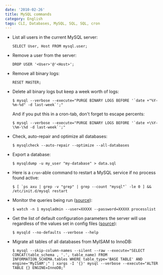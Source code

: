 ```yaml
---
date: '2010-02-26'
title: MySQL commands
category: English
tags: CLI, Databases, MySQL, SQL, SQL, cron
---
```


- List all users in the current MySQL server:

  ```mysql
  SELECT User, Host FROM mysql.user;
  ```

- Remove a user from the server:

  ```mysql
  DROP USER '<User>'@'<Host>';
  ```

- Remove all binary logs:

  ```mysql
  RESET MASTER;
  ```

- Delete all binary logs but keep a week worth of logs:

  ```shell-session
  $ mysql --verbose --execute="PURGE BINARY LOGS BEFORE '`date +"%Y-%m-%d" -d last-week`';"
  ```

  And if you put this in a cron-tab, don't forget to escape percents:

  ```shell-session
  $ mysql --verbose --execute="PURGE BINARY LOGS BEFORE '`date +\%Y-\%m-\%d -d last-week`';"
  ```

- Check, auto-repair and optimize all databases:

  ```shell-session
  $ mysqlcheck --auto-repair --optimize --all-databases
  ```

- Export a database:

  ```shell-session
  $ mysqldump -u my_user "my-database" > data.sql
  ```

- Here is a `cron`-able command to restart a MySQL service if no process found active:

  ```shell-session
  $ [ `ps axu | grep -v "grep" | grep --count "mysql"` -le 0 ] && /etc/init.d/mysql restart
  ```

- Monitor the queries being run ([source](https://blog.urfix.com/25-%E2%80%93-sick-linux-commands/)):

  ```shell-session
  $ watch -n 1 mysqladmin --user=XXXXX --password=XXXXX processlist
  ```

- Get the list of default configuration parameters the server will use regardless of the values set in config files ([source](https://dev.mysql.com/doc/refman/5.1/en/server-system-variables.html)):

  ```shell-session
  $ mysqld --no-defaults --verbose --help
  ```

- Migrate all tables of all databases from MyISAM to InnoDB:

  ```shell-session
  $ mysql --skip-column-names --silent --raw --execute="SELECT CONCAT(table_schema , '.', table_name) FROM INFORMATION_SCHEMA.tables WHERE table_type='BASE TABLE' AND engine='MyISAM';" | xargs -I '{}' mysql --verbose --execute="ALTER TABLE {} ENGINE=InnoDB;"
  ```
